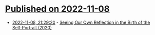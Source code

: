 # [Published on 2022-11-08](index.md)

* [2022-11-08, 21:29:20](https://news.ycombinator.com/item?id=33524563) - [Seeing Our Own Reflection in the Birth of the Self-Portrait (2020)](https://www.nytimes.com/interactive/2020/09/25/arts/durer-self-portrait.html)
